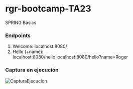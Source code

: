 # rgr-bootcamp-TA23
SPRING Basics

### Endpoints
1. Welcome: 
      localhost:8080/
2. Hello (+name):  
      localhost:8080/hello
      localhost:8080/hello?name=Roger

### Captura en ejecución

![CapturaEjecucion](https://user-images.githubusercontent.com/49531890/231429718-79c0ae79-8d2c-457d-bf60-b3cd492ca148.PNG)
